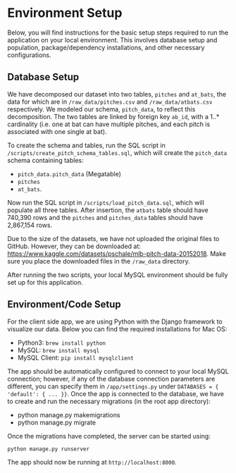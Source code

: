 # Environment Setup

Below, you will find instructions for the basic setup steps required to run the application on your local environment. 
This involves database setup and population, package/dependency installations, and other necessary configurations.

## Database Setup

We have decomposed our dataset into two tables, `pitches` and `at_bats`, the data for which are in `/raw_data/pitches.csv` and `/raw_data/atbats.csv` respectively.
We modeled our schema, `pitch_data`, to reflect this decomposition. The two tables are linked by foreign key `ab_id`, with a 1..* cardinality (i.e. one at bat can have multiple pitches, and each pitch is associated with one single at bat). 

To create the schema and tables, run the SQL script in `/scripts/create_pitch_schema_tables.sql`, which will create the `pitch_data` schema containing tables:

* `pitch_data.pitch_data` (Megatable)
* `pitches`
* `at_bats`. 


Now run the SQL script in `/scripts/load_pitch_data.sql`, which will populate all three tables. After insertion, the `atbats` table should have 740,390 rows and the `pitches` and `pitches_data` tables should have 2,867,154 rows.

Due to the size of the datasets, we have not uploaded the original files to GitHub. However, they can be downloaded at: https://www.kaggle.com/datasets/pschale/mlb-pitch-data-20152018. Make sure you place the downloaded files in the `/raw_data` directory.

After running the two scripts, your local MySQL environment should be fully set up for this application.

## Environment/Code Setup

For the client side app, we are using Python with the Django framework to visualize our data. Below you can find the required installations for Mac OS:

* Python3: `brew install python`
* MySQL: `brew install mysql`
* MySQL Client: `pip install mysqlclient`


The app should be automatically configured to connect to your local MySQL connection; however, if any of the database connection parameters are different, you can specify them in `/app/settings.py` under `DATABASES = { 'default': { ... }}`. Once the app is connected to the database, we have to create and run the necessary migrations (in the root app directory):

* python manage.py makemigrations
* python manage.py migrate


Once the migrations have completed, the server can be started using:

`python manage.py runserver`


The app should now be running at `http://localhost:8000`. 
